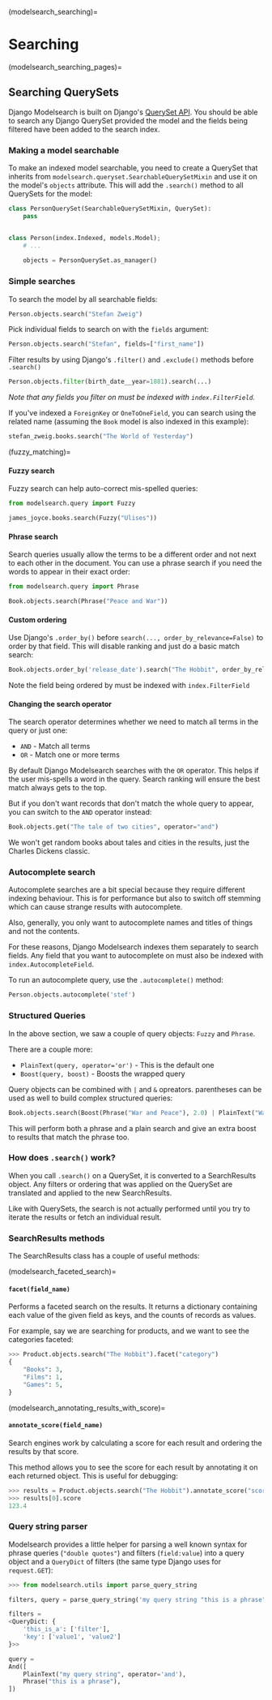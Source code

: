 (modelsearch_searching)=

# Searching

(modelsearch_searching_pages)=

## Searching QuerySets

Django Modelsearch is built on Django's [QuerySet API](inv:django#ref/models/querysets). You should be able to search any Django QuerySet provided the model and the fields being filtered have been added to the search index.

### Making a model searchable

To make an indexed model searchable, you need to create a QuerySet that inherits from `modelsearch.queryset.SearchableQuerySetMixin` and use it on the model's `objects` attribute. This will add the `.search()` method to all QuerySets for the model:

```python
class PersonQuerySet(SearchableQuerySetMixin, QuerySet):
    pass


class Person(index.Indexed, models.Model);
	# ...
    
    objects = PersonQuerySet.as_manager()

```

### Simple searches

To search the model by all searchable fields:

```python
Person.objects.search("Stefan Zweig")
```

Pick individual fields to search on with the `fields` argument:

```python
Person.objects.search("Stefan", fields=["first_name"])
```

Filter results by using Django's `.filter()` and `.exclude()` methods before `.search()`

```python
Person.objects.filter(birth_date__year=1881).search(...)
```

*Note that any fields you filter on must be indexed with `index.FilterField`.*

If you've indexed a `ForeignKey` or `OneToOneField`, you can search using the related name (assuming the `Book` model is also indexed in this example):

```python
stefan_zweig.books.search("The World of Yesterday")
```

(fuzzy_matching)=

#### Fuzzy search

Fuzzy search can help auto-correct mis-spelled queries:

```python
from modelsearch.query import Fuzzy

james_joyce.books.search(Fuzzy("Ulises"))
```

#### Phrase search

Search queries usually allow the terms to be a different order and not next to each other in the document. You can use a phrase search if you need the words to appear in their exact order:

```python
from modelsearch.query import Phrase

Book.objects.search(Phrase("Peace and War"))
```

#### Custom ordering

Use Django's `.order_by()` before `search(..., order_by_relevance=False)` to order by that field. This will disable ranking and just do a basic match search:

```python
Book.objects.order_by('release_date').search("The Hobbit", order_by_relevance=False)
```

Note the field being ordered by must be indexed with `index.FilterField`

#### Changing the search operator

The search operator determines whether we need to match all terms in the query or just one:

- `AND` - Match all terms
- `OR` - Match one or more terms

By default Django Modelsearch searches with the `OR` operator. This helps if the user mis-spells a word in the query. Search ranking will ensure the best match always gets to the top.

But if you don't want records that don't match the whole query to appear, you can switch to the `AND` operator instead:

```python
Book.objects.get("The tale of two cities", operator="and")
```

We won't get random books about tales and cities in the results, just the Charles Dickens classic.

### Autocomplete search

Autocomplete searches are a bit special because they require different indexing behaviour. This is for performance but also to switch off stemming which can cause strange results with autocomplete.

Also, generally, you only want to autocomplete names and titles of things and not the contents.

For these reasons, Django Modelsearch indexes them separately to search fields. Any field that you want to autocomplete on must also be indexed with `index.AutocompleteField`.

To run an autocomplete query, use the `.autocomplete()` method:

```python
Person.objects.autocomplete('stef')
```

### Structured Queries

In the above section, we saw a couple of query objects: `Fuzzy` and `Phrase`.

There are a couple more:

- `PlainText(query, operator='or')` - This is the default one
- `Boost(query, boost)` - Boosts the wrapped query

Query objects can be combined with `|` and `&` opreators. parentheses can be used as well to build complex structured queries:

```python
Book.objects.search(Boost(Phrase("War and Peace"), 2.0) | PlainText("War and Peace"))
```

This will perform both a phrase and a plain search and give an extra boost to results that match the phrase too.

### How does `.search()` work?

When you call `.search()` on a QuerySet, it is converted to a SearchResults object. Any filters or ordering that was applied on the QuerySet are translated and applied to the new SearchResults.

Like with QuerySets, the search is not actually performed until you try to iterate the results or fetch an individual result.

### SearchResults methods

The SearchResults class has a couple of useful methods:

(modelsearch_faceted_search)=

#### `facet(field_name)`

Performs a faceted search on the results. It returns a dictionary containing each value of the given field as keys, and the counts of records as values.

For example, say we are searching for products, and we want to see the categories faceted:

```python
>>> Product.objects.search("The Hobbit").facet("category")
{
    "Books": 3,
    "Films": 1,
    "Games": 5,
}
```

(modelsearch_annotating_results_with_score)=

#### `annotate_score(field_name)`

Search engines work by calculating a score for each result and ordering the results by that score.

This method allows you to see the score for each result by annotating it on each returned object. This is useful for debugging:

```python
>>> results = Product.objects.search("The Hobbit").annotate_score("score")
>>> results[0].score
123.4
```

### Query string parser

Modelsearch provides a little helper for parsing a well known syntax for phrase queries (`"double quotes"`) and filters (`field:value`) into a query object and a `QueryDict` of filters (the same type Django uses for `request.GET`):

```python
>>> from modelsearch.utils import parse_query_string

filters, query = parse_query_string('my query string "this is a phrase" this_is_a:filter key:value1 key:value2')

filters =
<QueryDict: {
    'this_is_a': ['filter'],
    'key': ['value1', 'value2']
}>>

query =
And([
    PlainText("my query string", operator='and'),
    Phrase("this is a phrase"),
])
```

